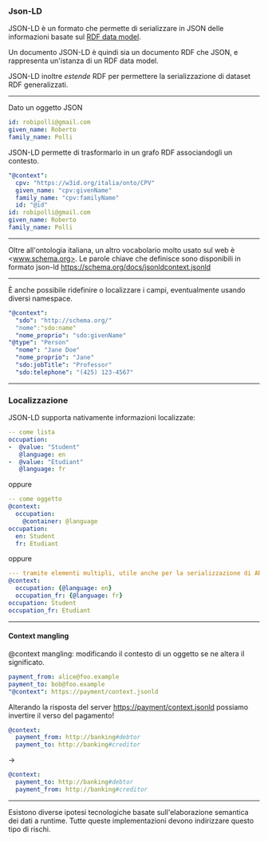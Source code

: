 ### Json-LD

JSON-LD è un formato che permette di serializzare in JSON delle informazioni basate sul
[RDF data model](https://www.w3.org/TR/json-ld11/#data-model).

Un documento JSON-LD è quindi sia un documento RDF che JSON, e rappresenta un'istanza di un RDF data model.

JSON-LD inoltre *estende* RDF per permettere la serializzazione di dataset RDF generalizzati.

----
Dato un oggetto JSON

```yaml
id: robipolli@gmail.com
given_name: Roberto
family_name: Polli
```

JSON-LD permette di trasformarlo in un grafo RDF associandogli un contesto.

```yaml
"@context":
  cpv: "https://w3id.org/italia/onto/CPV"
  given_name: "cpv:givenName"
  family_name: "cpv:familyName"
  id: "@id"
id: robipolli@gmail.com
given_name: Roberto
family_name: Polli
```

---

Oltre all'ontologia italiana, un altro vocabolario
molto usato sul web è <www.schema.org>. Le parole chiave
che definisce sono disponibili in formato json-ld
<https://schema.org/docs/jsonldcontext.jsonld>

---

È anche possibile ridefinire o localizzare i campi,
eventualmente usando diversi namespace.

```yaml
"@context":
  "sdo": "http://schema.org/"
  "nome":"sdo:name"
  "nome_proprio": "sdo:givenName"
"@type": "Person"
  "nome": "Jane Doe"
  "nome_proprio": "Jane"
  "sdo:jobTitle": "Professor"
  "sdo:telephone": "(425) 123-4567"
```

---

### Localizzazione

JSON-LD supporta nativamente informazioni
localizzate:

```yaml
-- come lista
occupation:
-  @value: "Student"
   @language: en
-  @value: "Etudiant"
   @language: fr
```

oppure

```yaml
-- come oggetto
@context:
  occupation:
    @container: @language
occupation:
  en: Student
  fr: Etudiant
```

oppure

```yaml
--- tramite elementi multipli, utile anche per la serializzazione di API semplici
@context:
  occupation: {@language: en}
  occupation_fr: {@language: fr}
occupation: Student
occupation_fr: Etudiant
```

---

#### Context mangling

@context mangling: modificando il contesto di un oggetto
se ne altera il significato.

```yaml
payment_from: alice@foo.example
payment_to: bob@foo.example
"@context": https://payment/context.jsonld
```

Alterando la risposta del server <https://payment/context.jsonld>
possiamo invertire il verso del pagamento!

```yaml
@context:
  payment_from: http://banking#debtor
  payment_to: http://banking#creditor
```

->

```yaml
@context:
  payment_to: http://banking#debtor
  payment_from: http://banking#creditor
```

----

Esistono diverse ipotesi tecnologiche basate
sull'elaborazione semantica dei dati a runtime.
Tutte queste implementazioni devono indirizzare
questo tipo di rischi.
